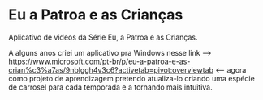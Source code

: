 # Eu a Patroa e as Crianças
Aplicativo de videos da Série Eu, a Patroa e as Crianças.

A alguns anos criei um aplicativo pra Windows nesse link --> https://www.microsoft.com/pt-br/p/eu-a-patroa-e-as-crian%c3%a7as/9nblggh4v3c6?activetab=pivot:overviewtab <-- agora como projeto de aprendizagem pretendo atualiza-lo criando uma espécie de carrosel para cada temporada e a tornando mais intuitiva.
